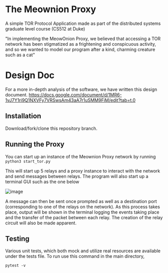 # The Meownion Proxy
A simple TOR Protocol Application made as part of the distributed systems graduate level course (CS512 at Duke)

"In implementing the MeowOnion Proxy, we believed that accessing a TOR network has been stigmatized as a frightening and conspicuous activity, and so we wanted to model our program after a kind, charming creature such as a cat"

# Design Doc

For a more in-depth analysis of the software, we have written this design document.
https://docs.google.com/document/d/1MR6-1vJ7Y1ri9Q1NXVFy7VRSwsAm43aA7r1uSMM9FiM/edit?tab=t.0

## Installation

Download/fork/clone this repository branch. 

## Running the Proxy

You can start up an instance of the Meownion Proxy network by running 
`python3 start_tor.py`

This will start up 5 relays and a proxy instance to interact with the network and send messages between relays. The program will also start up a terminal GUI such as the one below 

![image](https://github.com/user-attachments/assets/af0d1556-74a1-4a59-9a73-5a7dce4258ca)

A message can then be sent once prompted as well as a destination port (corresponding to one of the relays on the network). As this process takes place, output will be shown in the terminal logging the events taking place and the transfer of the packet between each relay. The creation of the relay circuit will also be made apparent.

## Testing
Various unit tests, which both mock and utilize real resources are available under the tests file. To run use this command
in the main directory,

`pytest -v`
